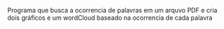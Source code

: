Programa que busca a ocorrencia de palavras em um arquvo PDF e cria dois gráficos e um wordCloud baseado na ocorrencia de cada palavra
